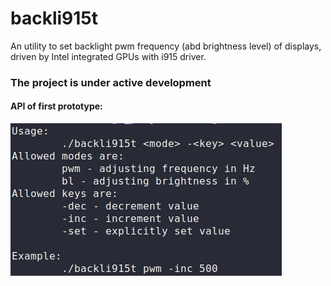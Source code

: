 # backli915t
An utility to set backlight pwm frequency (abd brightness level) of displays, driven by Intel integrated GPUs with i915 driver.

### The project is under active development

#### API of first prototype:
![](cli_screenshot.png)
